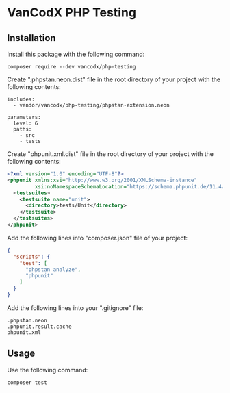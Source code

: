 VanCodX PHP Testing
===================

Installation
------------

Install this package with the following command:

```
composer require --dev vancodx/php-testing
```

Create ".phpstan.neon.dist" file in the root directory of your project with the following contents:

```neon
includes:
  - vendor/vancodx/php-testing/phpstan-extension.neon

parameters:
  level: 6
  paths:
    - src
    - tests
```

Create "phpunit.xml.dist" file in the root directory of your project with the following contents:

```xml
<?xml version="1.0" encoding="UTF-8"?>
<phpunit xmlns:xsi="http://www.w3.org/2001/XMLSchema-instance"
         xsi:noNamespaceSchemaLocation="https://schema.phpunit.de/11.4/phpunit.xsd">
  <testsuites>
    <testsuite name="unit">
      <directory>tests/Unit</directory>
    </testsuite>
  </testsuites>
</phpunit>
```

Add the following lines into "composer.json" file of your project:

```json
{
  "scripts": {
    "test": [
      "phpstan analyze",
      "phpunit"
    ]
  }
}
```

Add the following lines into your ".gitignore" file:

```
.phpstan.neon
.phpunit.result.cache
phpunit.xml
```

Usage
-----

Use the following command:

```
composer test
```
